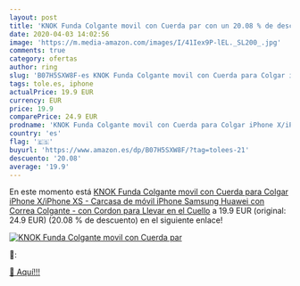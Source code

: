 ```yaml
---
layout: post
title: 'KNOK Funda Colgante movil con Cuerda par con un 20.08 % de descuento'
date: 2020-04-03 14:02:56
image: 'https://m.media-amazon.com/images/I/41Iex9P-lEL._SL200_.jpg'
comments: true
category: ofertas
author: ring
slug: 'B07H5SXW8F-es KNOK Funda Colgante movil con Cuerda para Colgar iPhone...'
tags: tole.es, iphone
actualPrice: 19.9 EUR
currency: EUR
price: 19.9
comparePrice: 24.9 EUR
prodname: 'KNOK Funda Colgante movil con Cuerda para Colgar iPhone X/iPhone XS - Carcasa de móvil iPhone Samsung Huawei con Correa Colgante - con Cordon para Llevar en el Cuello'
country: 'es'
flag: '🇪🇸'
buyurl: 'https://www.amazon.es/dp/B07H5SXW8F/?tag=tolees-21'
descuento: '20.08'
average: '19.9'
---
```


En este momento está [KNOK Funda Colgante movil con Cuerda para Colgar iPhone X/iPhone XS - Carcasa de móvil iPhone Samsung Huawei con Correa Colgante - con Cordon para Llevar en el Cuello](https://www.amazon.es/dp/B07H5SXW8F/?tag=tolees-21) a 19.9 EUR (original: 24.9 EUR) (20.08 %  de descuento) en el siguiente enlace!

[![KNOK Funda Colgante movil con Cuerda par](https://m.media-amazon.com/images/I/41Iex9P-lEL._SL200_.jpg)](https://www.amazon.es/dp/B07H5SXW8F/?tag=tolees-21)

🔎:


[🛒 Aquí!!!](https://www.amazon.es/dp/B07H5SXW8F/?tag=tolees-21)
